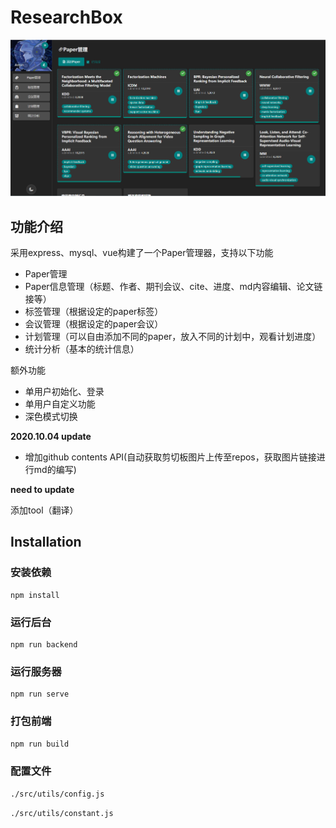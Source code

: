 # ResearchBox
![](https://raw.githubusercontent.com/WYKXLDZ/ResearchBox/master/main.png)
## 功能介绍
采用express、mysql、vue构建了一个Paper管理器，支持以下功能
- Paper管理
- Paper信息管理（标题、作者、期刊会议、cite、进度、md内容编辑、论文链接等）
- 标签管理（根据设定的paper标签）
- 会议管理（根据设定的paper会议）
- 计划管理（可以自由添加不同的paper，放入不同的计划中，观看计划进度）
- 统计分析（基本的统计信息）

额外功能
- 单用户初始化、登录
- 单用户自定义功能
- 深色模式切换

**2020.10.04 update**

- 增加github contents API(自动获取剪切板图片上传至repos，获取图片链接进行md的编写)

**need to update**

添加tool（翻译）

## Installation 

### 安装依赖

```shell
npm install
```

### 运行后台

```shell
npm run backend
```

### 运行服务器

```shell
npm run serve
```

### 打包前端

```shell
npm run build
```
### 配置文件

`./src/utils/config.js`

`./src/utils/constant.js`
